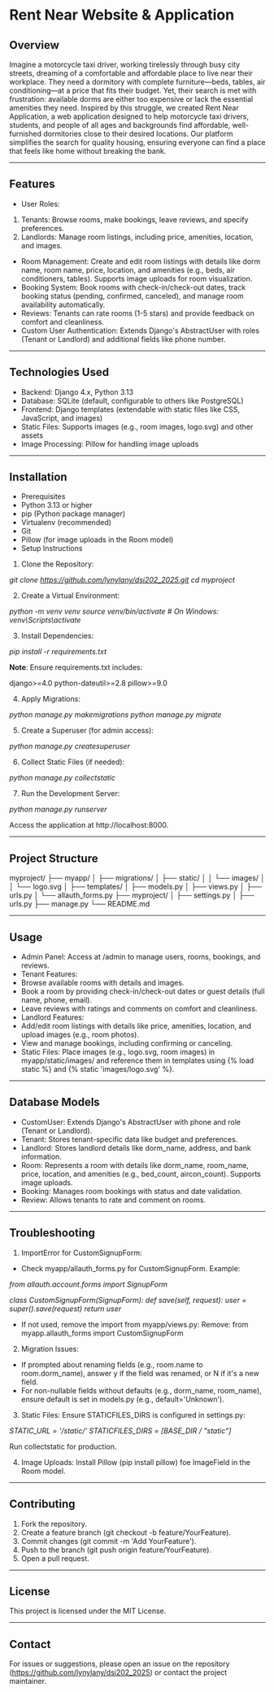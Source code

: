 # Rent Near Website & Application

## Overview

Imagine a motorcycle taxi driver, working tirelessly through busy city streets, dreaming of a comfortable and affordable place to live near their workplace. They need a dormitory with complete furniture—beds, tables, air conditioning—at a price that fits their budget. Yet, their search is met with frustration: available dorms are either too expensive or lack the essential amenities they need. Inspired by this struggle, we created Rent Near Application, a web application designed to help motorcycle taxi drivers, students, and people of all ages and backgrounds find affordable, well-furnished dormitories close to their desired locations. Our platform simplifies the search for quality housing, ensuring everyone can find a place that feels like home without breaking the bank.

---

## Features

- User Roles:
1. Tenants: Browse rooms, make bookings, leave reviews, and specify preferences.
2. Landlords: Manage room listings, including price, amenities, location, and images.
- Room Management: Create and edit room listings with details like dorm name, room name, price, location, and amenities (e.g., beds, air conditioners, tables). Supports image uploads for room visualization.
- Booking System: Book rooms with check-in/check-out dates, track booking status (pending, confirmed, canceled), and manage room availability automatically.
- Reviews: Tenants can rate rooms (1-5 stars) and provide feedback on comfort and cleanliness.
- Custom User Authentication: Extends Django's AbstractUser with roles (Tenant or Landlord) and additional fields like phone number.

---

## Technologies Used

- Backend: Django 4.x, Python 3.13
- Database: SQLite (default, configurable to others like PostgreSQL)
- Frontend: Django templates (extendable with static files like CSS, JavaScript, and images)
- Static Files: Supports images (e.g., room images, logo.svg) and other assets
- Image Processing: Pillow for handling image uploads

---

## Installation

- Prerequisites
 - Python 3.13 or higher
 - pip (Python package manager)
 - Virtualenv (recommended)
 - Git
 - Pillow (for image uploads in the Room model)
- Setup Instructions

1. Clone the Repository:

*git clone https://github.com/lynylany/dsi202_2025.git
cd myproject*

2. Create a Virtual Environment:

*python -m venv venv
source venv/bin/activate  # On Windows: venv\Scripts\activate*

3. Install Dependencies:

*pip install -r requirements.txt*

**Note**: Ensure requirements.txt includes:

django>=4.0
python-dateutil>=2.8
pillow>=9.0


4. Apply Migrations:

*python manage.py makemigrations
python manage.py migrate*


5. Create a Superuser (for admin access):

*python manage.py createsuperuser*

6. Collect Static Files (if needed):

*python manage.py collectstatic*

7. Run the Development Server:

*python manage.py runserver*

Access the application at http://localhost:8000.

---

## Project Structure

myproject/
├── myapp/
│   ├── migrations/
│   ├── static/
│   │   └── images/
│   │       └── logo.svg
│   ├── templates/
│   ├── models.py
│   ├── views.py
│   ├── urls.py
│   └── allauth_forms.py
├── myproject/
│   ├── settings.py
│   ├── urls.py
├── manage.py
└── README.md

---

## Usage

- Admin Panel: Access at /admin to manage users, rooms, bookings, and reviews.
- Tenant Features:
 - Browse available rooms with details and images.
 - Book a room by providing check-in/check-out dates or guest details (full name, phone, email).
 - Leave reviews with ratings and comments on comfort and cleanliness.
- Landlord Features:
 - Add/edit room listings with details like price, amenities, location, and upload images (e.g., room photos).
 - View and manage bookings, including confirming or canceling.
- Static Files: Place images (e.g., logo.svg, room images) in myapp/static/images/ and reference them in templates using {% load static %} and {% static 'images/logo.svg' %}.

---

## Database Models

- CustomUser: Extends Django's AbstractUser with phone and role (Tenant or Landlord).
- Tenant: Stores tenant-specific data like budget and preferences.
- Landlord: Stores landlord details like dorm_name, address, and bank information.
- Room: Represents a room with details like dorm_name, room_name, price, location, and amenities (e.g., bed_count, aircon_count). Supports image uploads.
- Booking: Manages room bookings with status and date validation.
- Review: Allows tenants to rate and comment on rooms.

---

## Troubleshooting

1. ImportError for CustomSignupForm:
- Check myapp/allauth_forms.py for CustomSignupForm. Example:
  
*from allauth.account.forms import SignupForm*

*class CustomSignupForm(SignupForm):
    def save(self, request):
        user = super().save(request)
        return user*

- If not used, remove the import from myapp/views.py:
Remove: from myapp.allauth_forms import CustomSignupForm

2. Migration Issues:
   
- If prompted about renaming fields (e.g., room.name to room.dorm_name), answer y if the field was renamed, or N if it's a new field.
- For non-nullable fields without defaults (e.g., dorm_name, room_name), ensure default is set in models.py (e.g., default='Unknown').
  
3. Static Files: Ensure STATICFILES_DIRS is configured in settings.py:

*STATIC_URL = '/static/'
STATICFILES_DIRS = [BASE_DIR / "static"]*

Run collectstatic for production.

4. Image Uploads: Install Pillow (pip install pillow) foe ImageField in the Room model.

---

## Contributing

1. Fork the repository.
2. Create a feature branch (git checkout -b feature/YourFeature).
3. Commit changes (git commit -m 'Add YourFeature').
4. Push to the branch (git push origin feature/YourFeature).
5. Open a pull request.

---

## License

This project is licensed under the MIT License.

---

## Contact

For issues or suggestions, please open an issue on the repository (https://github.com/lynylany/dsi202_2025) or contact the project maintainer.
